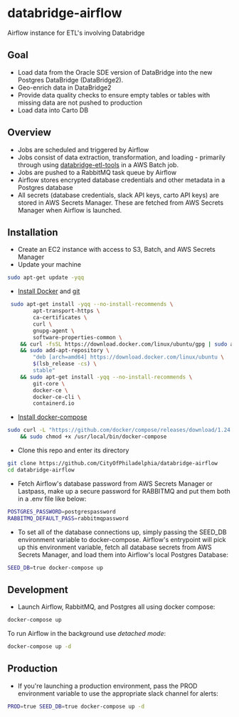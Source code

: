 # databridge-airflow
Airflow instance for ETL's involving Databridge

## Goal
- Load data from the Oracle SDE version of DataBridge into the new Postgres DataBridge (DataBridge2).
- Geo-enrich data in DataBridge2
- Provide data quality checks to ensure empty tables or tables with missing data are not pushed to production
- Load data into Carto DB

## Overview
- Jobs are scheduled and triggered by Airflow
- Jobs consist of data extraction, transformation, and loading - primarily through using [databridge-etl-tools](https://github.com/CityOfPhiladelphia/databridge-etl-tools) in a AWS Batch job.
- Jobs are pushed to a RabbitMQ task queue by Airflow
- Airflow stores encrypted database credentials and other metadata in a Postgres database
- All secrets (database credentials, slack API keys, carto API keys) are stored in AWS Secrets Manager. These are fetched from AWS Secrets Manager when Airflow is launched.

## Installation
- Create an EC2 instance with access to S3, Batch, and AWS Secrets Manager
- Update your machine
```bash
sudo apt-get update -yqq
```
- [Install Docker](https://docs.docker.com/install/linux/docker-ce/ubuntu/) and [git](https://www.liquidweb.com/kb/install-git-ubuntu-16-04-lts/)
```bash
 sudo apt-get install -yqq --no-install-recommends \
        apt-transport-https \
        ca-certificates \
        curl \
        gnupg-agent \
        software-properties-common \
    && curl -fsSL https://download.docker.com/linux/ubuntu/gpg | sudo apt-key add - \
    && sudo add-apt-repository \
        "deb [arch=amd64] https://download.docker.com/linux/ubuntu \
        $(lsb_release -cs) \
        stable"
    && sudo apt-get install -yqq --no-install-recommends \
        git-core \
        docker-ce \
        docker-ce-cli \
        containerd.io
```
- [Install docker-compose](https://docs.docker.com/compose/install/)
```bash
sudo curl -L "https://github.com/docker/compose/releases/download/1.24.0/docker-compose-$(uname -s)-$(uname -m)" -o /usr/local/bin/docker-compose \
    && sudo chmod +x /usr/local/bin/docker-compose
```
- Clone this repo and enter its directory
```bash
git clone https://github.com/CityOfPhiladelphia/databridge-airflow
cd databridge-airflow
```
- Fetch Airflow's database password from AWS Secrets Manager or Lastpass, make up a secure password for RABBITMQ and put them both in a .env file like below:
```bash
POSTGRES_PASSWORD=postgrespassword
RABBITMQ_DEFAULT_PASS=rabbitmqpassword
```

- To set all of the database connections up, simply passing the SEED_DB environment variable to docker-compose. Airflow's entrypoint will pick up this environment variable, fetch all database secrets from AWS Secrets Manager, and load them into Airflow's local Postgres Database: 
```bash
SEED_DB=true docker-compose up
```
## Development
- Launch Airflow, RabbitMQ, and Postgres all using docker compose:
```bash
docker-compose up
```

To run Airflow in the background use *detached mode*:
```bash
docker-compose up -d
```

## Production
- If you're launching a production environment, pass the PROD environment variable to use the appropriate slack channel for alerts:
```bash
PROD=true SEED_DB=true docker-compose up -d
```